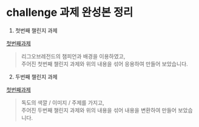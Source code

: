 # challenge 과제 완성본 정리

01. 첫번째 챌린지 과제

[첫번째과제](https://github.com/kimhyunuoo/CSS-Layout-challenge/blob/master/challenge01/image/challenge01.png)

> 리그오브레전드의 챔피언과 배경을 이용하였고, <br>
> 주어진 첫번째 챌린지 과제와 위의 내용을 섞어 응용하여 만들어 보았습니다.

02. 두번째 챌린지 과제

[첫번째과제](https://github.com/kimhyunuoo/CSS-Layout-challenge/blob/master/challenge01/image/challenge01.png)

> 독도의 색깔 / 이미지 / 주제를 가지고,<br>
> 주어진 두번째 챌린지 과제와 위의 내용을 섞어 내용을 변환하여 만들어 보았습니다.
